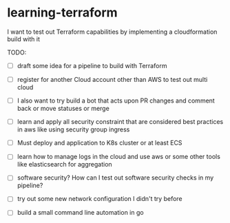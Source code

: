 # learning-terraform
I want to test out Terraform capabilities by implementing a cloudformation build with it

TODO: 
- [ ] draft some idea for a pipeline to build with Terraform
- [ ] register for another Cloud account other than AWS to test out multi cloud
- [ ] I also want to try build a bot that acts upon PR changes and comment back or move statuses or merge
- [ ] learn and apply all security constraint that are considered best practices in aws like using security group ingress 
- [ ] Must deploy and application to K8s cluster or at least ECS
- [ ] learn how to manage logs in the cloud and use aws or some other tools like elasticsearch for aggregation
- [ ] software security? How can I test out software security checks in my pipeline?
- [ ] try out some new network configuration I didn't try before
- [ ] build a small command line automation in go

